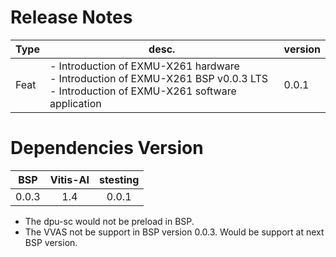 <!--
 Copyright (c) 2022 Innodisk Crop.
 
 This software is released under the MIT License.
 https://opensource.org/licenses/MIT
-->

# Release Notes

Type | desc. | version
--- | --- | ---
Feat | - Introduction of EXMU-X261 hardware<br/> - Introduction of EXMU-X261 BSP v0.0.3 LTS<br/> - Introduction of EXMU-X261 software application | 0.0.1

# Dependencies Version
BSP | Vitis-AI |stesting|
|:---:|:---:|:---:|
|0.0.3|1.4|0.0.1|

- The dpu-sc would not be preload in BSP.
- The VVAS not be support in BSP version 0.0.3. Would be support at next BSP version.

